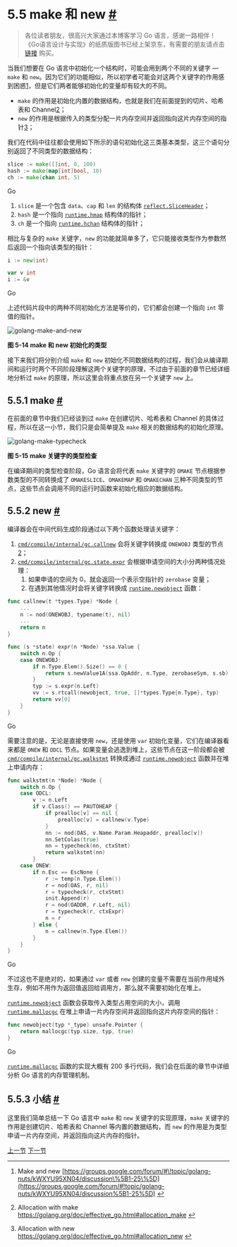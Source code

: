 # 5.5 make 和 new [#](#55-make-%e5%92%8c-new)

> 各位读者朋友，很高兴大家通过本博客学习 Go 语言，感谢一路相伴！《Go语言设计与实现》的纸质版图书已经上架京东，有需要的朋友请点击 [链接](https://union-click.jd.com/jdc?e=&p=JF8BAL8JK1olXDYCVlpeCEsQAl9MRANLAjZbERscSkAJHTdNTwcKBlMdBgABFksVB2wIG1wUQl9HCANtSABQA2hTHjBwD15qUVsVU01rX2oKXVcZbQcyV19eC0sTAWwPHGslXQEyAjBdCUoWAm4NH1wSbQcyVFlfDkkfBWsKGFkXWDYFVFdtfQhHRDtXTxlXbTYyV25tOEsnAF9KdV4QXw4HUAlVAU5DAmoMSQhGDgMBAVpcWEMSU2sLTlpBbQQDVVpUOA) 购买。

当我们想要在 Go 语言中初始化一个结构时，可能会用到两个不同的关键字 — `make` 和 `new`。因为它们的功能相似，所以初学者可能会对这两个关键字的作用感到困惑[1](#fn:1)，但是它们两者能够初始化的变量却有较大的不同。

* `make` 的作用是初始化内置的数据结构，也就是我们在前面提到的切片、哈希表和 Channel[2](#fn:2)；
* `new` 的作用是根据传入的类型分配一片内存空间并返回指向这片内存空间的指针[3](#fn:3)；

我们在代码中往往都会使用如下所示的语句初始化这三类基本类型，这三个语句分别返回了不同类型的数据结构：

```go
slice := make([]int, 0, 100)
hash := make(map[int]bool, 10)
ch := make(chan int, 5)
```

Go

1.  `slice` 是一个包含 `data`、`cap` 和 `len` 的结构体 [`reflect.SliceHeader`](https://draveness.me/golang/tree/reflect.SliceHeader)；
2.  `hash` 是一个指向 [`runtime.hmap`](https://draveness.me/golang/tree/runtime.hmap) 结构体的指针；
3.  `ch` 是一个指向 [`runtime.hchan`](https://draveness.me/golang/tree/runtime.hchan) 结构体的指针；

相比与复杂的 `make` 关键字，`new` 的功能就简单多了，它只能接收类型作为参数然后返回一个指向该类型的指针：

```go
i := new(int)

var v int
i := &v
```

Go

上述代码片段中的两种不同初始化方法是等价的，它们都会创建一个指向 `int` 零值的指针。

![golang-make-and-new](https://img.draveness.me/golang-make-and-new.png)

**图 5-14 make 和 new 初始化的类型**

接下来我们将分别介绍 `make` 和 `new` 初始化不同数据结构的过程，我们会从编译期间和运行时两个不同阶段理解这两个关键字的原理，不过由于前面的章节已经详细地分析过 `make` 的原理，所以这里会将重点放在另一个关键字 `new` 上。

## 5.5.1 make [#](#551-make)

在前面的章节中我们已经谈到过 `make` 在创建切片、哈希表和 Channel 的具体过程，所以在这一小节，我们只是会简单提及 `make` 相关的数据结构的初始化原理。

![golang-make-typecheck](https://img.draveness.me/golang-make-typecheck.png)

**图 5-15 make 关键字的类型检查**

在编译期间的类型检查阶段，Go 语言会将代表 `make` 关键字的 `OMAKE` 节点根据参数类型的不同转换成了 `OMAKESLICE`、`OMAKEMAP` 和 `OMAKECHAN` 三种不同类型的节点，这些节点会调用不同的运行时函数来初始化相应的数据结构。

## 5.5.2 new [#](#552-new)

编译器会在中间代码生成阶段通过以下两个函数处理该关键字：

1.  [`cmd/compile/internal/gc.callnew`](https://draveness.me/golang/tree/cmd/compile/internal/gc.callnew) 会将关键字转换成 `ONEWOBJ` 类型的节点[2](#fn:2)；
2.  [`cmd/compile/internal/gc.state.expr`](https://draveness.me/golang/tree/cmd/compile/internal/gc.state.expr) 会根据申请空间的大小分两种情况处理：
    1.  如果申请的空间为 0，就会返回一个表示空指针的 `zerobase` 变量；
    2.  在遇到其他情况时会将关键字转换成 [`runtime.newobject`](https://draveness.me/golang/tree/runtime.newobject) 函数：

```go
func callnew(t *types.Type) *Node {
	...
	n := nod(ONEWOBJ, typename(t), nil)
	...
	return n
}

func (s *state) expr(n *Node) *ssa.Value {
	switch n.Op {
	case ONEWOBJ:
		if n.Type.Elem().Size() == 0 {
			return s.newValue1A(ssa.OpAddr, n.Type, zerobaseSym, s.sb)
		}
		typ := s.expr(n.Left)
		vv := s.rtcall(newobject, true, []*types.Type{n.Type}, typ)
		return vv[0]
	}
}
```

Go

需要注意的是，无论是直接使用 `new`，还是使用 `var` 初始化变量，它们在编译器看来都是 `ONEW` 和 `ODCL` 节点。如果变量会逃逸到堆上，这些节点在这一阶段都会被 [`cmd/compile/internal/gc.walkstmt`](https://draveness.me/golang/tree/cmd/compile/internal/gc.walkstmt) 转换成通过 [`runtime.newobject`](https://draveness.me/golang/tree/runtime.newobject) 函数并在堆上申请内存：

```go
func walkstmt(n *Node) *Node {
	switch n.Op {
	case ODCL:
		v := n.Left
		if v.Class() == PAUTOHEAP {
			if prealloc[v] == nil {
				prealloc[v] = callnew(v.Type)
			}
			nn := nod(OAS, v.Name.Param.Heapaddr, prealloc[v])
			nn.SetColas(true)
			nn = typecheck(nn, ctxStmt)
			return walkstmt(nn)
		}
	case ONEW:
		if n.Esc == EscNone {
			r := temp(n.Type.Elem())
			r = nod(OAS, r, nil)
			r = typecheck(r, ctxStmt)
			init.Append(r)
			r = nod(OADDR, r.Left, nil)
			r = typecheck(r, ctxExpr)
			n = r
		} else {
			n = callnew(n.Type.Elem())
		}
	}
}
```

Go

不过这也不是绝对的，如果通过 `var` 或者 `new` 创建的变量不需要在当前作用域外生存，例如不用作为返回值返回给调用方，那么就不需要初始化在堆上。

[`runtime.newobject`](https://draveness.me/golang/tree/runtime.newobject) 函数会获取传入类型占用空间的大小，调用 [`runtime.mallocgc`](https://draveness.me/golang/tree/runtime.mallocgc) 在堆上申请一片内存空间并返回指向这片内存空间的指针：

```go
func newobject(typ *_type) unsafe.Pointer {
	return mallocgc(typ.size, typ, true)
}
```

Go

[`runtime.mallocgc`](https://draveness.me/golang/tree/runtime.mallocgc) 函数的实现大概有 200 多行代码，我们会在后面的章节中详细分析 Go 语言的内存管理机制。

## 5.5.3 小结 [#](#553-%e5%b0%8f%e7%bb%93)

这里我们简单总结一下 Go 语言中 `make` 和 `new` 关键字的实现原理，`make` 关键字的作用是创建切片、哈希表和 Channel 等内置的数据结构，而 `new` 的作用是为类型申请一片内存空间，并返回指向这片内存的指针。

[上一节](/golang/docs/part2-foundation/ch05-keyword/golang-panic-recover/) [下一节](/golang/docs/part3-runtime/ch06-concurrency/golang-context/)

* * *

1.  Make and new [https://groups.google.com/forum/#\!topic/golang-nuts/kWXYU95XN04/discussion\%5B1-25\%5D](https://groups.google.com/forum/#!topic/golang-nuts/kWXYU95XN04/discussion%5B1-25%5D) [↩︎](#fnref:1)

2.  Allocation with make <https://golang.org/doc/effective_go.html#allocation_make> [↩︎](#fnref:2)

3.  Allocation with new <https://golang.org/doc/effective_go.html#allocation_new> [↩︎](#fnref:3)